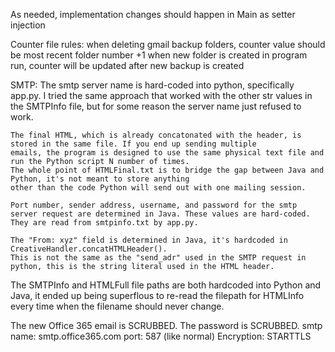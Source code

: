 As needed, implementation changes should happen in Main as setter injection
	
Counter file rules: 
	when deleting gmail backup folders, counter value should be most recent folder number +1
	when new folder is created in program run, counter will be updated after new backup is created

SMTP:
	The smtp server name is hard-coded into python, specifically app.py. I tried the same approach that worked with the other str values in the SMTPInfo file, but for some reason the 
	server name just refused to work. 
	
	The final HTML, which is already concatonated with the header, is stored in the same file. If you end up sending multiple
	emails, the program is designed to use the same physical text file and run the Python script N number of times. 
	The whole point of HTMLFinal.txt is to bridge the gap between Java and Python, it's not meant to store anything
	other than the code Python will send out with one mailing session. 

	Port number, sender address, username, and password for the smtp server request are determined in Java. These values are hard-coded. They are read from smtpinfo.txt by app.py.

	The "From: xyz" field is determined in Java, it's hardcoded in CreativeHandler.concatHTMLHeader().
	This is not the same as the "send_adr" used in the SMTP request in python, this is the string literal used in the HTML header.


The SMTPInfo and HTMLFull file paths are both hardcoded into Python and Java, it ended up being superflous to re-read the filepath for HTMLInfo every time when the filename 
	should never change. 

	
The new Office 365 email is SCRUBBED.  The password is SCRUBBED.
smtp name: smtp.office365.com
port: 587 (like normal)
Encryption: STARTTLS

